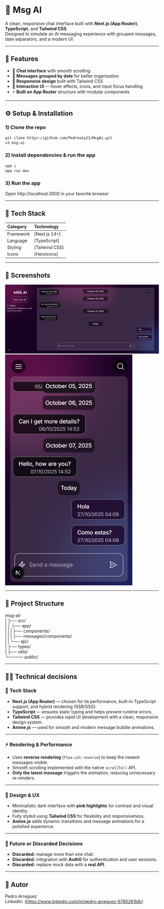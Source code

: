 # 🧠 Msg AI

A clean, responsive chat interface built with **Next.js (App Router)**, **TypeScript**, and **Tailwind CSS**.  
Designed to simulate an AI messaging experience with grouped messages, date separators, and a modern UI.

---

## 🚀 Features

- 💬 **Chat interface** with smooth scrolling
- 📅 **Messages grouped by date** for better organization
- 📱 **Responsive design** built with Tailwind CSS
- 🎨 **Interactive UI** — hover effects, icons, and input focus handling
- ⚡ **Built on App Router** structure with modular components

---

## ⚙️ Setup & Installation

### 1) Clone the repo
```
git clone https://github.com/Pedrosky21/MsgAi.git
cd msg-ai
```
### 2) Install dependencies & run the app
```
npm i
npm run dev
```
### 3) Run the app
Open http://localhost:3000 in your favorite browser

---

## 🧩 Tech Stack

| Category | Technology |
|:----------|:------------|
| Framework | [Next.js 14+] |
| Language | [TypeScript] |
| Styling | [Tailwind CSS] |
| Icons | [Heroicons] |

---

## 📸 Screenshots
![Screen Desktop](./public/screen-desktop.png)
![Screen Mobile](./public/screen-mobile.png)

---

## 📂 Project Structure
msg-ai/  
|  ├── src/  
|  │  ├── app/  
|  |  |  ├── components/  
|  |  |  ├── messages/components/  
|  |  └── api/  
|  ├── types/  
|  ├── utils/  
└───── public/  

---

## 👨‍💻 Technical decisions

### 🧩 Tech Stack
- **Next.js (App Router)** — chosen for its performance, built-in TypeScript support, and hybrid rendering (SSR/SSG).  
- **TypeScript** — ensures static typing and helps prevent runtime errors.  
- **Tailwind CSS** — provides rapid UI development with a clean, responsive design system.  
- **Anime.js** — used for smooth and modern message bubble animations.

---

### ⚡ Rendering & Performance
- Uses **reverse rendering** (`flex-col-reverse`) to keep the newest messages visible.  
- Smooth scrolling implemented with the native `scrollTo()` API.  
- **Only the latest message** triggers the animation, reducing unnecessary re-renders.

---

### 🎨 Design & UX
- Minimalistic dark interface with **pink highlights** for contrast and visual identity.  
- Fully styled using **Tailwind CSS** for flexibility and responsiveness.  
- **Anime.js** adds dynamic transitions and message animations for a polished experience.  

---

### 🧠 Future or Discarded Decisions
- **Discarded:** manage more than one chat.  
- **Discarded:** integration with **Auth0** for authentication and user sessions.  
- **Discarded:** replace mock data with a **real API**.

---

## 👤 Autor
Pedro Arreguez  
LinkedIn: (https://www.linkedin.com/in/pedro-arreguez-6785261b8/)
